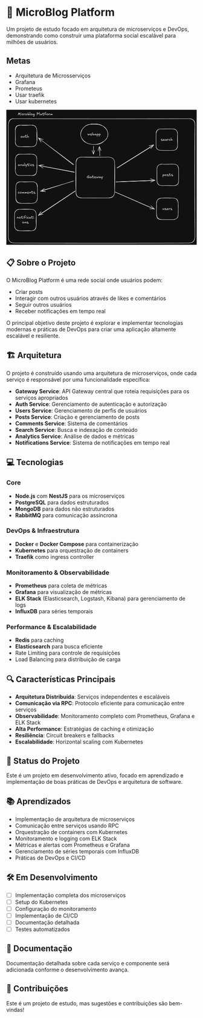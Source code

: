 # 🚀 MicroBlog Platform

Um projeto de estudo focado em arquitetura de microserviços e DevOps, demonstrando como construir uma plataforma social escalável para milhões de usuários.

## Metas

- Arquitetura de Microsserviços
- Grafana
- Prometeus
- Usar traefik
- Usar kubernetes

![Arquitetura do Projeto](architecture.png)

## 📋 Sobre o Projeto

O MicroBlog Platform é uma rede social onde usuários podem:

- Criar posts
- Interagir com outros usuários através de likes e comentários
- Seguir outros usuários
- Receber notificações em tempo real

O principal objetivo deste projeto é explorar e implementar tecnologias modernas e práticas de DevOps para criar uma aplicação altamente escalável e resiliente.

## 🏗️ Arquitetura

O projeto é construído usando uma arquitetura de microserviços, onde cada serviço é responsável por uma funcionalidade específica:

- **Gateway Service**: API Gateway central que roteia requisições para os serviços apropriados
- **Auth Service**: Gerenciamento de autenticação e autorização
- **Users Service**: Gerenciamento de perfis de usuários
- **Posts Service**: Criação e gerenciamento de posts
- **Comments Service**: Sistema de comentários
- **Search Service**: Busca e indexação de conteúdo
- **Analytics Service**: Análise de dados e métricas
- **Notifications Service**: Sistema de notificações em tempo real

## 💻 Tecnologias

### Core

- **Node.js** com **NestJS** para os microserviços
- **PostgreSQL** para dados estruturados
- **MongoDB** para dados não estruturados
- **RabbitMQ** para comunicação assíncrona

### DevOps & Infraestrutura

- **Docker** e **Docker Compose** para containerização
- **Kubernetes** para orquestração de containers
- **Traefik** como ingress controller

### Monitoramento & Observabilidade

- **Prometheus** para coleta de métricas
- **Grafana** para visualização de métricas
- **ELK Stack** (Elasticsearch, Logstash, Kibana) para gerenciamento de logs
- **InfluxDB** para séries temporais

### Performance & Escalabilidade

- **Redis** para caching
- **Elasticsearch** para busca eficiente
- Rate Limiting para controle de requisições
- Load Balancing para distribuição de carga

## 🔍 Características Principais

- **Arquitetura Distribuída**: Serviços independentes e escaláveis
- **Comunicação via RPC**: Protocolo eficiente para comunicação entre serviços
- **Observabilidade**: Monitoramento completo com Prometheus, Grafana e ELK Stack
- **Alta Performance**: Estratégias de caching e otimização
- **Resiliência**: Circuit breakers e fallbacks
- **Escalabilidade**: Horizontal scaling com Kubernetes

## 🚦 Status do Projeto

Este é um projeto em desenvolvimento ativo, focado em aprendizado e implementação de boas práticas de DevOps e arquitetura de software.

## 📚 Aprendizados

- Implementação de arquitetura de microserviços
- Comunicação entre serviços usando RPC
- Orquestração de containers com Kubernetes
- Monitoramento e logging com ELK Stack
- Métricas e alertas com Prometheus e Grafana
- Gerenciamento de séries temporais com InfluxDB
- Práticas de DevOps e CI/CD

## 🛠️ Em Desenvolvimento

- [ ] Implementação completa dos microserviços
- [ ] Setup do Kubernetes
- [ ] Configuração do monitoramento
- [ ] Implementação de CI/CD
- [ ] Documentação detalhada
- [ ] Testes automatizados

## 📖 Documentação

Documentação detalhada sobre cada serviço e componente será adicionada conforme o desenvolvimento avança.

## 🤝 Contribuições

Este é um projeto de estudo, mas sugestões e contribuições são bem-vindas!
